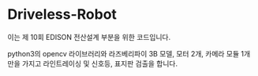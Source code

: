 # Driveless-Robot

이는 제 10회 EDISON 전산설계 부분을 위한 코드입니다.

python3의 opencv 라이브러리와 라즈베리파이 3B 모델, 모터 2개, 카메라 모듈 1개만을 가지고 라인트레이싱 및 신호등, 표지판 검출을 합니다.

